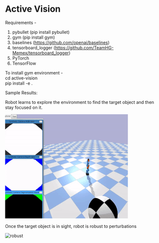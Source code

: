 # Active Vision
Requirements -
1. pybullet (pip install pybullet)
2. gym (pip install gym)
3. baselines (https://github.com/openai/baselines)
4. tensorboard_logger (https://github.com/TeamHG-Memex/tensorboard_logger)
5. PyTorch
6. TensorFlow

To install gym environment -  
cd active-vision  
pip install -e .  

Sample Results:

Robot learns to explore the environment to find the target object and then stay focused on it.

![random](results/random.gif)

Once the target object is in sight, robot is robust to perturbations

![robust](results/robust.gif)

